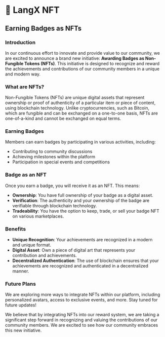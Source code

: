 # 🎇 LangX NFT

## Earning Badges as NFTs

### Introduction

In our continuous effort to innovate and provide value to our community, we are excited to announce a brand new initiative: **Awarding Badges as Non-Fungible Tokens (NFTs)**. This initiative is designed to recognize and reward the achievements and contributions of our community members in a unique and modern way.

### What are NFTs?

Non-Fungible Tokens (NFTs) are unique digital assets that represent ownership or proof of authenticity of a particular item or piece of content, using blockchain technology. Unlike cryptocurrencies, such as Bitcoin, which are fungible and can be exchanged on a one-to-one basis, NFTs are one-of-a-kind and cannot be exchanged on equal terms.

### Earning Badges

Members can earn badges by participating in various activities, including:

* Contributing to community discussions
* Achieving milestones within the platform
* Participation in special events and competitions

### Badge as an NFT

Once you earn a badge, you will receive it as an NFT. This means:

* **Ownership**: You have full ownership of your badge as a digital asset.
* **Verification**: The authenticity and your ownership of the badge are verifiable through blockchain technology.
* **Tradeability**: You have the option to keep, trade, or sell your badge NFT on various marketplaces.

### Benefits

* **Unique Recognition**: Your achievements are recognized in a modern and unique format.
* **Digital Asset**: Own a piece of digital art that represents your contribution and achievements.
* **Decentralized Authentication**: The use of blockchain ensures that your achievements are recognized and authenticated in a decentralized manner.

### Future Plans

We are exploring more ways to integrate NFTs within our platform, including personalized avatars, access to exclusive events, and more. Stay tuned for future updates!

We believe that by integrating NFTs into our reward system, we are taking a significant step forward in recognizing and valuing the contributions of our community members. We are excited to see how our community embraces this new initiative.
